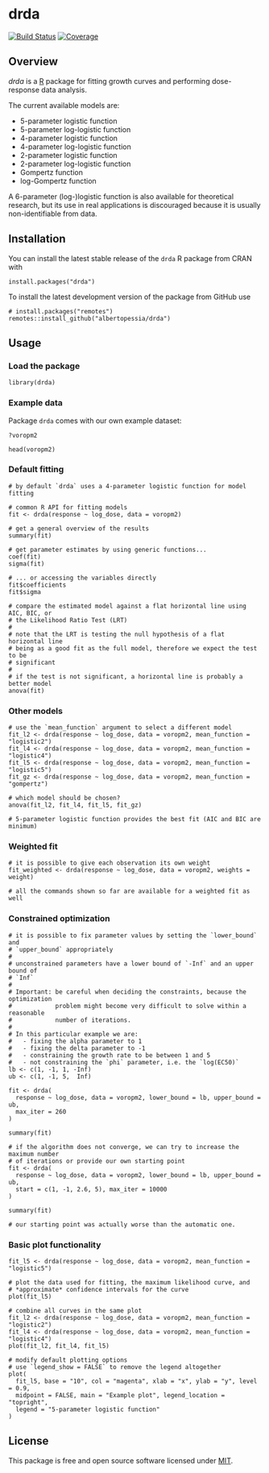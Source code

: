 # drda

[![Build Status](https://github.com/albertopessia/drda/actions/workflows/r-cmd-check.yml/badge.svg?branch=master)](https://github.com/albertopessia/drda/actions/workflows/r-cmd-check.yml) [![Coverage](https://app.codecov.io/gh/albertopessia/drda/branch/master/graph/badge.svg)](https://app.codecov.io/gh/albertopessia/drda)

## Overview

*drda* is a [R](https://www.r-project.org/) package for fitting growth curves
and performing dose-response data analysis.

The current available models are:

- 5-parameter logistic function
- 5-parameter log-logistic function
- 4-parameter logistic function
- 4-parameter log-logistic function
- 2-parameter logistic function
- 2-parameter log-logistic function
- Gompertz function
- log-Gompertz function

A 6-parameter (log-)logistic function is also available for theoretical
research, but its use in real applications is discouraged because it is usually
non-identifiable from data.

## Installation

You can install the latest stable release of the `drda` R package from CRAN with

```{r}
install.packages("drda")
```

To install the latest development version of the package from GitHub use

```{r}
# install.packages("remotes")
remotes::install_github("albertopessia/drda")
```

## Usage

### Load the package

```{r}
library(drda)
```

### Example data

Package `drda` comes with our own example dataset:

```{r}
?voropm2

head(voropm2)
```

### Default fitting

```{r}
# by default `drda` uses a 4-parameter logistic function for model fitting

# common R API for fitting models
fit <- drda(response ~ log_dose, data = voropm2)

# get a general overview of the results
summary(fit)

# get parameter estimates by using generic functions...
coef(fit)
sigma(fit)

# ... or accessing the variables directly
fit$coefficients
fit$sigma

# compare the estimated model against a flat horizontal line using AIC, BIC, or
# the Likelihood Ratio Test (LRT)
#
# note that the LRT is testing the null hypothesis of a flat horizontal line
# being as a good fit as the full model, therefore we expect the test to be
# significant
#
# if the test is not significant, a horizontal line is probably a better model
anova(fit)
```

### Other models

```{r}
# use the `mean_function` argument to select a different model
fit_l2 <- drda(response ~ log_dose, data = voropm2, mean_function = "logistic2")
fit_l4 <- drda(response ~ log_dose, data = voropm2, mean_function = "logistic4")
fit_l5 <- drda(response ~ log_dose, data = voropm2, mean_function = "logistic5")
fit_gz <- drda(response ~ log_dose, data = voropm2, mean_function = "gompertz")

# which model should be chosen?
anova(fit_l2, fit_l4, fit_l5, fit_gz)

# 5-parameter logistic function provides the best fit (AIC and BIC are minimum)
```

### Weighted fit

```{r}
# it is possible to give each observation its own weight
fit_weighted <- drda(response ~ log_dose, data = voropm2, weights = weight)

# all the commands shown so far are available for a weighted fit as well
```

### Constrained optimization

```{r}
# it is possible to fix parameter values by setting the `lower_bound` and
# `upper_bound` appropriately
#
# unconstrained parameters have a lower bound of `-Inf` and an upper bound of
# `Inf`
#
# Important: be careful when deciding the constraints, because the optimization
#            problem might become very difficult to solve within a reasonable
#            number of iterations.
#
# In this particular example we are:
#   - fixing the alpha parameter to 1
#   - fixing the delta parameter to -1
#   - constraining the growth rate to be between 1 and 5
#   - not constraining the `phi` parameter, i.e. the `log(EC50)`
lb <- c(1, -1, 1, -Inf)
ub <- c(1, -1, 5,  Inf)

fit <- drda(
  response ~ log_dose, data = voropm2, lower_bound = lb, upper_bound = ub,
  max_iter = 260
)

summary(fit)

# if the algorithm does not converge, we can try to increase the maximum number
# of iterations or provide our own starting point
fit <- drda(
  response ~ log_dose, data = voropm2, lower_bound = lb, upper_bound = ub,
  start = c(1, -1, 2.6, 5), max_iter = 10000
)

summary(fit)

# our starting point was actually worse than the automatic one.
```

### Basic plot functionality

```{r}
fit_l5 <- drda(response ~ log_dose, data = voropm2, mean_function = "logistic5")

# plot the data used for fitting, the maximum likelihood curve, and
# *approximate* confidence intervals for the curve
plot(fit_l5)

# combine all curves in the same plot
fit_l2 <- drda(response ~ log_dose, data = voropm2, mean_function = "logistic2")
fit_l4 <- drda(response ~ log_dose, data = voropm2, mean_function = "logistic4")
plot(fit_l2, fit_l4, fit_l5)

# modify default plotting options
# use `legend_show = FALSE` to remove the legend altogether
plot(
  fit_l5, base = "10", col = "magenta", xlab = "x", ylab = "y", level = 0.9,
  midpoint = FALSE, main = "Example plot", legend_location = "topright",
  legend = "5-parameter logistic function"
)
```

## License

This package is free and open source software licensed under [MIT](LICENSE).
